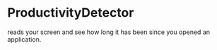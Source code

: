 # ProductivityDetector
reads your screen and see how long it has been since you opened an application.

